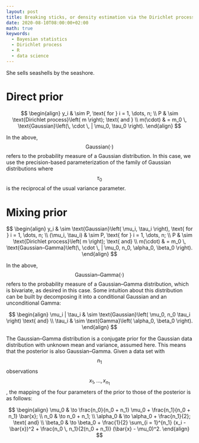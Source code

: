 ```yaml
---
layout: post
title: Breaking sticks, or density estimation via the Dirichlet process
date: 2020-08-10T08:00:00+02:00
math: true
keywords:
  - Bayesian statistics
  - Dirichlet process
  - R
  - data science
---
```


She sells seashells by the seashore.

# Direct prior

$$
\begin{align}
y_i & \sim P, \text{ for } i = 1, \dots, n; \\
P & \sim \text{Dirichlet process}\left( m \right); \text{ and } \\
m(\cdot) & = m_0 \, \text{Gaussian}\left(\, \cdot \, | \mu_0, \tau_0 \right).
\end{align}
$$

In the above, $$\text{Gaussian}(\cdot)$$ refers to the probability measure of a
Gaussian distribution. In this case, we use the precision-based parameterization
of the family of Gaussian distributions where $$\tau_0$$ is the reciprocal of
the usual variance parameter.

# Mixing prior

$$
\begin{align}
y_i & \sim \text{Gaussian}\left( \mu_i, \tau_i \right), \text{ for } i = 1, \dots, n; \\
(\mu_i, \tau_i) & \sim P, \text{ for } i = 1, \dots, n; \\
P & \sim \text{Dirichlet process}\left( m \right); \text{ and} \\
m(\cdot) & = m_0 \, \text{Gaussian–Gamma}\left(\, \cdot \, | \mu_0, n_0, \alpha_0, \beta_0 \right).
\end{align}
$$

In the above, $$\text{Gaussian–Gamma}(\cdot)$$ refers to the probability measure
of a Gaussian–Gamma distribution, which is bivariate, as desired in this case.
Some intuition about this distribution can be built by decomposing it into a
conditional Gaussian and an unconditional Gamma:

$$
\begin{align}
\mu_i | \tau_i & \sim \text{Gaussian}\left( \mu_0, n_0 \tau_i \right) \text{ and} \\
\tau_i & \sim \text{Gamma}\left( \alpha_0, \beta_0 \right).
\end{align}
$$

The Gaussian–Gamma distribution is a conjugate prior for the Gaussian data
distribution with unknown mean and variance, assumed here. This means that the
posterior is also Gaussian–Gamma. Given a data set with $$n_1$$ observations
$$x_1, \dots, x_{n_1}$$, the mapping of the four parameters of the prior to
those of the posterior is as follows:

$$
\begin{align}
\mu_0 & \to \frac{n_0}{n_0 + n_1} \mu_0 + \frac{n_1}{n_0 + n_1} \bar{x}; \\
n_0 & \to n_0 + n_1; \\
\alpha_0 & \to \alpha_0 + \frac{n_1}{2}; \text{ and} \\
\beta_0 & \to \beta_0 + \frac{1}{2} \sum_{i = 1}^{n_1} (x_i - \bar{x})^2 + \frac{n_0 \, n_1}{2(n_0 + n_1)} (\bar{x} - \mu_0)^2.
\end{align}
$$
